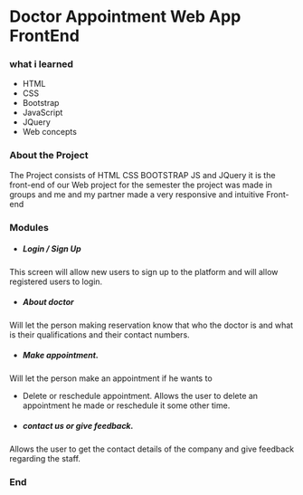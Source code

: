 # Doctor Appointment Web App FrontEnd

### what i learned

- HTML
- CSS 
- Bootstrap
- JavaScript
- JQuery
- Web concepts

### About the Project
The Project consists of HTML CSS BOOTSTRAP JS and JQuery it is the front-end of our Web project for the semester the project was made in groups and me and my partner made a very responsive and intuitive Front-end

### Modules

- ##### Login / Sign Up
This screen will allow new users to sign up to the platform and will allow registered users to login.
- ##### About doctor
Will let the person making reservation know that who the doctor is and what is their qualifications and their contact numbers.
- ##### Make appointment. 
Will let the person make an appointment if he wants to 
- Delete or reschedule appointment.
Allows the user to delete an appointment he made or reschedule it some other time.
- ##### contact us or give feedback.
Allows the user to get the contact details of the company and give feedback regarding the staff.

### End
